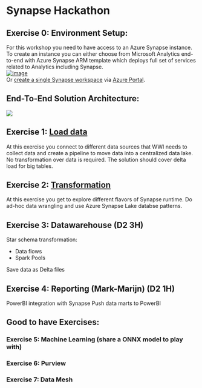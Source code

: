# Synapse Hackathon

## Exercise 0: Environment Setup: 
For this workshop you need to have access to an Azure Synapse instance. To create an instance you can either choose from Microsoft Analytics end-to-end with Azure Synapse ARM template which deploys full set of services related to Analytics including Synapse.  
[![image](https://user-images.githubusercontent.com/40135849/174113982-d6f86cc2-7590-49b7-9a44-c18400614444.png)](<https://portal.azure.com/#blade/Microsoft_Azure_CreateUIDef/CustomDeploymentBlade/uri/https%3A%2F%2Fraw.githubusercontent.com%2FAzure%2Fazure-synapse-analytics-end2end%2Fmain%2FDeploy%2FAzureAnalyticsE2E.json/uiFormDefinitionUri/https%3A%2F%2Fraw.githubusercontent.com%2FAzure%2Fazure-synapse-analytics-end2end%2Fmain%2FDeploy%2FcreateUiDefinition.json>)  
Or [create a single Synapse workspace](<https://docs.microsoft.com/en-us/azure/synapse-analytics/quickstart-create-workspace>) via [Azure Portal](<https://portal.azure.com/>). 

## End-To-End Solution Architecture:
![](<https://docs.microsoft.com/en-us/azure/architecture/example-scenario/dataplate2e/media/azure-analytics-end-to-end.png#lightbox>)

## Exercise 1: [Load data](<./Exercise 1.md>) 
At this exercise you connect to different data sources that WWI needs to collect data and create a pipeline to move data into a centralized data lake. No transformation over data is required. The solution should cover delta load for big tables.

## Exercise 2: [Transformation](<./Exercise 2.md>) 
At this exercise you get to explore different flavors of Synapse runtime. Do ad-hoc data wrangling and use Azure Synapse Lake databse patterns.
 
  
## Exercise 3: Datawarehouse (D2 3H)
   Star schema transformation:
   <ul> 
    <li> Data flows
    <li> Spark Pools
    </ul>
    Save data as Delta files
    
## Exercise 4: Reporting (Mark-Marijn) (D2 1H)
  PowerBI integration with Synapse
  Push data marts to PowerBI
  
## Good to have Exercises:
### Exercise 5: Machine Learning (share a ONNX model to play with)
### Exercise 6: Purview
### Exercise 7: Data Mesh

